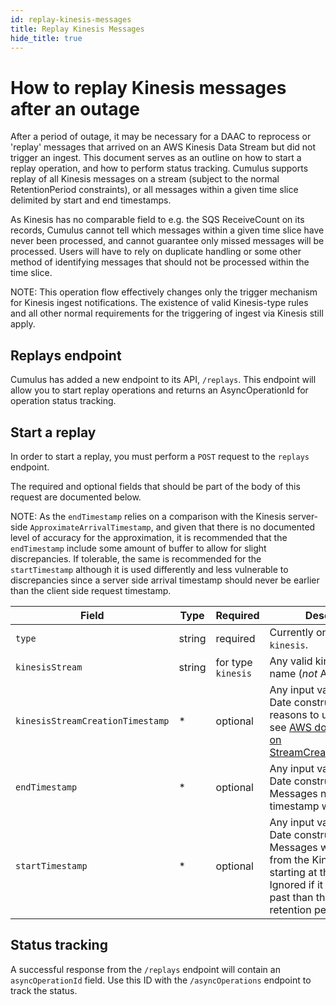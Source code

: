 ```yaml
---
id: replay-kinesis-messages
title: Replay Kinesis Messages
hide_title: true
---
```


# How to replay Kinesis messages after an outage

After a period of outage, it may be necessary for a DAAC to reprocess or 'replay' messages that arrived on an AWS Kinesis Data Stream but did not trigger an ingest. This document serves as an outline on how to start a replay operation, and how to perform status tracking. Cumulus supports replay of all Kinesis messages on a stream (subject to the normal RetentionPeriod constraints), or all messages within a given time slice delimited by start and end timestamps.

As Kinesis has no comparable field to e.g. the SQS ReceiveCount on its records, Cumulus cannot tell which messages within a given time slice have never been processed, and cannot guarantee only missed messages will be processed. Users will have to rely on duplicate handling or some other method of identifying messages that should not be processed within the time slice.

NOTE: This operation flow effectively changes only the trigger mechanism for Kinesis ingest notifications. The existence of valid Kinesis-type rules and all other normal requirements for the triggering of ingest via Kinesis still apply.

## Replays endpoint

Cumulus has added a new endpoint to its API, `/replays`. This endpoint will allow you to start replay operations and returns an AsyncOperationId for operation status tracking.

## Start a replay

In order to start a replay, you must perform a `POST` request to the `replays` endpoint.

The required and optional fields that should be part of the body of this request are documented below.

NOTE: As the `endTimestamp` relies on a comparison with the Kinesis server-side `ApproximateArrivalTimestamp`, and given that there is no documented level of accuracy for the approximation, it is recommended that the `endTimestamp` include some amount of buffer to allow for slight discrepancies.
If tolerable, the same is recommended for the `startTimestamp` although it is used differently and less vulnerable to discrepancies since a server side arrival timestamp should never be earlier than the client side request timestamp.

| Field | Type | Required | Description |
| ------ | ------ | ------ | ------ |
| `type` | string | required | Currently only accepts `kinesis`. |
| `kinesisStream` | string | for type `kinesis` | Any valid kinesis stream name (*not* ARN) |
| `kinesisStreamCreationTimestamp` | * | optional | Any input valid for a JS Date constructor. For reasons to use this field see [AWS documentation on StreamCreationTimestamp](https://docs.aws.amazon.com/kinesis/latest/APIReference/API_ListShards.html#API_ListShards_RequestSyntax). |
| `endTimestamp` | * | optional | Any input valid for a JS Date constructor. Messages newer than this timestamp will be skipped.
| `startTimestamp` | * | optional | Any input valid for a JS Date constructor. Messages will be fetched from the Kinesis stream starting at this timestamp. Ignored if it is further in the past than the stream's retention period. |

## Status tracking

A successful response from the `/replays` endpoint will contain an `asyncOperationId` field.
Use this ID with the `/asyncOperations` endpoint to track the status.
